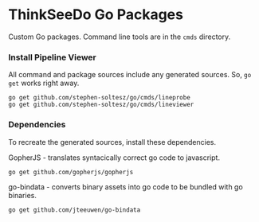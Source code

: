 ThinkSeeDo Go Packages
======================

Custom Go packages. Command line tools are in the `cmds` directory.

### Install Pipeline Viewer

All command and package sources include any generated sources. So, `go get`
works right away.

    go get github.com/stephen-soltesz/go/cmds/lineprobe
    go get github.com/stephen-soltesz/go/cmds/lineviewer

### Dependencies

To recreate the generated sources, install these dependencies.

GopherJS - translates syntacically correct go code to javascript.

    go get github.com/gopherjs/gopherjs

go-bindata - converts binary assets into go code to be bundled with go binaries.

    go get github.com/jteeuwen/go-bindata
